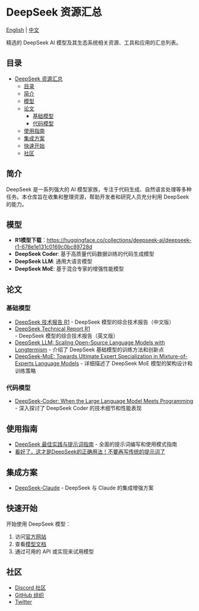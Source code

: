# DeepSeek 资源汇总

[English](README.md) | [中文](README_CN.md)

精选的 DeepSeek AI 模型及其生态系统相关资源、工具和应用的汇总列表。

## 目录

- [DeepSeek 资源汇总](#deepseek-资源汇总)
  - [目录](#目录)
  - [简介](#简介)
  - [模型](#模型)
  - [论文](#论文)
    - [基础模型](#基础模型)
    - [代码模型](#代码模型)
  - [使用指南](#使用指南)
  - [集成方案](#集成方案)
  - [快速开始](#快速开始)
  - [社区](#社区)

## 简介

DeepSeek 是一系列强大的 AI 模型家族，专注于代码生成、自然语言处理等多种任务。本仓库旨在收集和整理资源，帮助开发者和研究人员充分利用 DeepSeek 的能力。

## 模型

- **R1模型下载**：https://huggingface.co/collections/deepseek-ai/deepseek-r1-678e1e131c0169c0bc89728d 
- **DeepSeek Coder**: 基于高质量代码数据训练的代码生成模型
- **DeepSeek LLM**: 通用大语言模型
- **DeepSeek MoE**: 基于混合专家的增强性能模型

## 论文

### 基础模型
- [DeepSeek 技术报告 R1](DeepSeek-R1-技术报告中文版-由deepseek翻译.pdf) - DeepSeek 模型的综合技术报告（中文版）
- [DeepSeek Technical Report R1](DeepSeek_R1.pdf) - DeepSeek 模型的综合技术报告（英文版）
- [DeepSeek LLM: Scaling Open-Source Language Models with Longtermism](https://arxiv.org/abs/2401.02954) - 介绍了 DeepSeek 基础模型的训练方法和创新点
- [DeepSeek-MoE: Towards Ultimate Expert Specialization in Mixture-of-Experts Language Models](https://arxiv.org/abs/2401.12246) - 详细描述了 DeepSeek MoE 模型的架构设计和训练策略

### 代码模型
- [DeepSeek-Coder: When the Large Language Model Meets Programming](https://arxiv.org/abs/2401.14196) - 深入探讨了 DeepSeek Coder 的技术细节和性能表现

## 使用指南
- [DeepSeek 最佳实践与提示词指南](https://mp.weixin.qq.com/s/qy25l_zj0HRDTt4vQh8zmA) - 全面的提示词编写和使用模式指南
- [看好了，这才是DeepSeek的正确用法！不要再写传统的提示词了](https://www.opacity.ink/cn/blog/deepseek-prompt)

## 集成方案
- [DeepSeek-Claude](https://github.com/getasterisk/deepclaude) - DeepSeek 与 Claude 的集成增强方案

## 快速开始

开始使用 DeepSeek 模型：

1. 访问[官方网站](https://deepseek.ai)
2. 查看[模型文档](https://github.com/deepseek-ai)
3. 通过可用的 API 或实现来试用模型

## 社区

- [Discord 社区](https://discord.gg/deepseek)
- [GitHub 组织](https://github.com/deepseek-ai)
- [Twitter](https://twitter.com/deepseek_ai) 